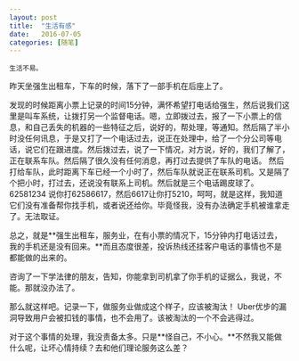 ```yaml
---
layout: post
title:  "生活有感"
date:   2016-07-05 
categories: [随笔]
---
```

	生活不易。

昨天坐强生出租车，下车的时候，落下了一部手机在后座上了。

发现的时候距离小票上记录的时间15分钟，满怀希望打电话给强生，然后说我们这里是叫车系统，让拨打另一个监督电话。嗯，立即拨过去，报了一下小票上的信息，和自己丢失的机器的一些特征之后，说好的，帮处理，等通知。然后隔了半小时没任何讯息，于是又打了一个电话过去，说正在处理中，给了一个分公司等电话，说它们在跟进度。然后拨过去，说了一下情况，对方说，好的，我们了解了，正在联系车队。然后隔了很久没有任何消息，再打过去提供了车队的电话。 然后打给车队，此时距离下车已经一个小时了，然后车队就说正在联系司机。又是隔了个把小时，打过去，还说没有联系上司机。然后就是三个电话踢皮球了。62581234 说你打62586617，然后6617让你打5210，呵呵，就是这样，我知道它们没有准备帮你找手机，或者说还给你。毕竟怪我，没有办法确定手机被谁拿走了。无法取证。

总之，就是**强生出租车，服务业，在有小票的情况下，15分钟内打电话过去，我的手机还是没有回来。**而且态度很差，投诉热线还挂客户电话的事情也不是都能做的出来的。

咨询了一下学法律的朋友，告知，你能拿到司机拿了你手机的证据么，我说，不能。那就没办法了。

那么就这样吧。记录一下，做服务业做成这个样子，应该被淘汰！  Uber优步的漏洞导致用户会被扣钱的事情，也不会用了。该被淘汰的一个不会逃得过。

对于这个事情的处理，我没责备太多。只是**怪自己，不小心。**不然我又能做什么呢，让坏心情持续？去和他们理论服务这么差？

	


 



